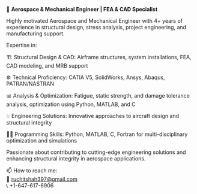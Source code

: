 🚀 **Aerospace & Mechanical Engineer | FEA & CAD Specialist**

Highly motivated Aerospace and Mechanical Engineer with 4+ years of experience in structural design, stress analysis, project engineering, and manufacturing support. 

Expertise in:

🏗️ Structural Design & CAD: Airframe structures, system installations, FEA, CAD modeling, and MRB support

⚙️ Technical Proficiency: CATIA V5, SolidWorks, Ansys, Abaqus, PATRAN/NASTRAN

📊 Analysis & Optimization: Fatigue, static strength, and damage tolerance analysis, optimization using Python, MATLAB, and C

💡 Engineering Solutions: Innovative approaches to aircraft design and structural integrity

👨‍💻 Programming Skills: Python, MATLAB, C, Fortran for multi-disciplinary optimization and simulations

Passionate about contributing to cutting-edge engineering solutions and enhancing structural integrity in aerospace applications.

📫 How to reach me: 
<br/>📧 ruchitshah397@gmail.com
<br/>📞 +1-647-617-6906
  
  
<!---
ruchitshah03/ruchitshah03 is a ✨ special ✨ repository because its `README.md` (this file) appears on your GitHub profile.
You can click the Preview link to take a look at your changes.
--->
